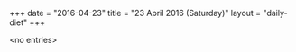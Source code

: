 +++
date = "2016-04-23"
title = "23 April 2016 (Saturday)"
layout = "daily-diet"
+++

<p>&lt;no entries&gt;</p>